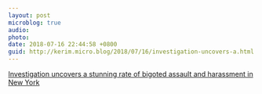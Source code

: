 ```yaml
---
layout: post
microblog: true
audio: 
photo: 
date: 2018-07-16 22:44:58 +0800
guid: http://kerim.micro.blog/2018/07/16/investigation-uncovers-a.html
---
```

[Investigation uncovers a stunning rate of bigoted assault and harassment in New York](https://www.rawstory.com/2018/07/investigation-uncovers-stunning-rate-bigoted-assault-harassment-new-york/)
